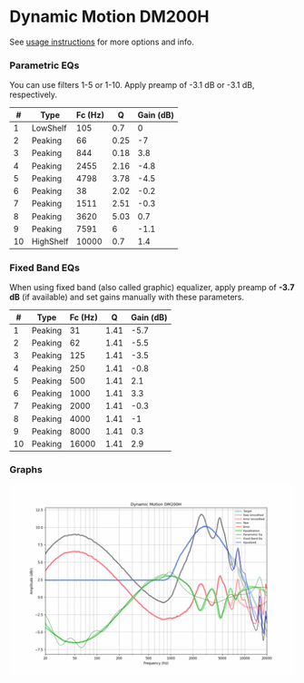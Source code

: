 # Dynamic Motion DM200H
See [usage instructions](https://github.com/jaakkopasanen/AutoEq#usage) for more options and info.

### Parametric EQs
You can use filters 1-5 or 1-10. Apply preamp of -3.1 dB or -3.1 dB, respectively.

|   # | Type      |   Fc (Hz) |    Q |   Gain (dB) |
|-----|-----------|-----------|------|-------------|
|   1 | LowShelf  |       105 | 0.7  |         0   |
|   2 | Peaking   |        66 | 0.25 |        -7   |
|   3 | Peaking   |       844 | 0.18 |         3.8 |
|   4 | Peaking   |      2455 | 2.16 |        -4.8 |
|   5 | Peaking   |      4798 | 3.78 |        -4.5 |
|   6 | Peaking   |        38 | 2.02 |        -0.2 |
|   7 | Peaking   |      1511 | 2.51 |        -0.3 |
|   8 | Peaking   |      3620 | 5.03 |         0.7 |
|   9 | Peaking   |      7591 | 6    |        -1.1 |
|  10 | HighShelf |     10000 | 0.7  |         1.4 |

### Fixed Band EQs
When using fixed band (also called graphic) equalizer, apply preamp of **-3.7 dB** (if available) and set gains manually with these parameters.

|   # | Type    |   Fc (Hz) |    Q |   Gain (dB) |
|-----|---------|-----------|------|-------------|
|   1 | Peaking |        31 | 1.41 |        -5.7 |
|   2 | Peaking |        62 | 1.41 |        -5.5 |
|   3 | Peaking |       125 | 1.41 |        -3.5 |
|   4 | Peaking |       250 | 1.41 |        -0.8 |
|   5 | Peaking |       500 | 1.41 |         2.1 |
|   6 | Peaking |      1000 | 1.41 |         3.3 |
|   7 | Peaking |      2000 | 1.41 |        -0.3 |
|   8 | Peaking |      4000 | 1.41 |        -1   |
|   9 | Peaking |      8000 | 1.41 |         0.3 |
|  10 | Peaking |     16000 | 1.41 |         2.9 |

### Graphs
![](./Dynamic%20Motion%20DM200H.png)
